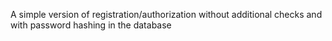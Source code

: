 A simple version of registration/authorization without additional checks and with password hashing in the database
